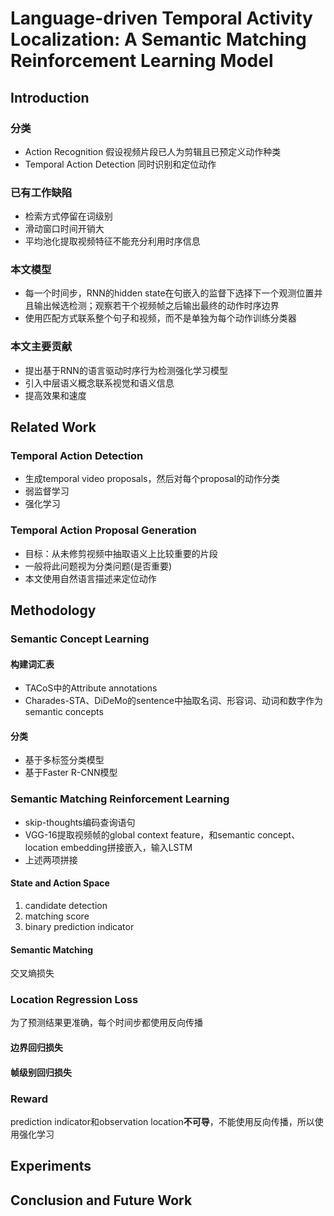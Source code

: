 # Language-driven Temporal Activity Localization: A Semantic Matching Reinforcement Learning Model
## Introduction
### 分类
* Action Recognition 假设视频片段已人为剪辑且已预定义动作种类
* Temporal Action Detection 同时识别和定位动作
### 已有工作缺陷
* 检索方式停留在词级别
* 滑动窗口时间开销大
* 平均池化提取视频特征不能充分利用时序信息
### 本文模型
* 每一个时间步，RNN的hidden state在句嵌入的监督下选择下一个观测位置并且输出候选检测；观察若干个视频帧之后输出最终的动作时序边界
* 使用匹配方式联系整个句子和视频，而不是单独为每个动作训练分类器
### 本文主要贡献
* 提出基于RNN的语言驱动时序行为检测强化学习模型
* 引入中层语义概念联系视觉和语义信息
* 提高效果和速度
## Related Work
### Temporal Action Detection
* 生成temporal video proposals，然后对每个proposal的动作分类
* 弱监督学习
* 强化学习
### Temporal Action Proposal Generation
* 目标：从未修剪视频中抽取语义上比较重要的片段
* 一般将此问题视为分类问题(是否重要)
* 本文使用自然语言描述来定位动作
## Methodology
### Semantic Concept Learning
#### 构建词汇表
* TACoS中的Attribute annotations
* Charades-STA、DiDeMo的sentence中抽取名词、形容词、动词和数字作为semantic concepts
#### 分类
* 基于多标签分类模型
* 基于Faster R-CNN模型
### Semantic Matching Reinforcement Learning
* skip-thoughts编码查询语句
* VGG-16提取视频帧的global context feature，和semantic concept、location embedding拼接嵌入，输入LSTM
* 上述两项拼接
#### State and Action Space
1. candidate detection
2. matching score
3. binary prediction indicator
#### Semantic Matching
交叉熵损失
### Location Regression Loss
为了预测结果更准确，每个时间步都使用反向传播
#### 边界回归损失
#### 帧级别回归损失
### Reward
prediction indicator和observation location**不可导**，不能使用反向传播，所以使用强化学习

## Experiments
## Conclusion and Future Work
